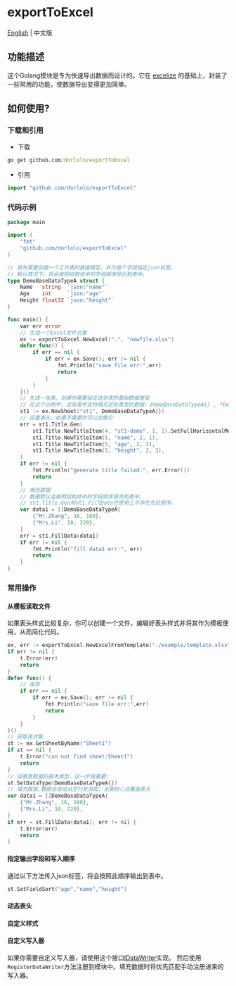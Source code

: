 # exportToExcel
[English](./README.md) | 中文版

## 功能描述
这个Golang模块是专为快速导出数据而设计的。它在 [excelize](github.com/xuri/excelize/v2) 的基础上，封装了一些常用的功能，使数据导出变得更加简单。

## 如何使用?
###  下载和引用
- 下载
```cmd
go get github.com/dorlolo/exportToExcel
```
- 引用
```go
import "github.com/dorlolo/exportToExcel"
```

### 代码示例
```go
package main

import (
	"fmt"
	"github.com/dorlolo/exportToExcel"
)

// 首先需要创建一个工作表的数据模型，并为每个字段指定json标签。
// 默认情况下，将会按照结构体中的字段顺序导出到表中。
type DemoBaseDataTypeA struct {
	Name   string  `json:"name"`
	Age    int     `json:"age"`
	Height float32 `json:"height"`
}

func main() {
	var err error
	// 生成一个Excel文件对象
	ex := exportToExcel.NewExcel(".", "newfile.xlsx")
	defer func() {
		if err == nil {
			if err = ex.Save(); err != nil {
				fmt.Println("save file err:",err)
				return
			}
		}
	}()
	// 生成一张表，创建时需要指定这张表的基础数据类型
	// 在这个示例中，这张表中支持填充这些类型的数据: DemoBaseDataTypeA{} , *DemoBaseDataTypeA{} , []DemoBaseDataTypeA{} 和 []*DemoBaseDataTypeA{}
	st1 := ex.NewSheet("st1", DemoBaseDataTypeA{})
    // 设置表头，如果不需要你可以忽略它
	err = st1.Title.Gen(
		st1.Title.NewTitleItem(4, "st1-demo", 1, 1).SetFullHorizontalMerge(),// 你可以使用类似的方法使表头跨列或跨行
		st1.Title.NewTitleItem(5, "name", 2, 1),
		st1.Title.NewTitleItem(5, "age", 2, 2),
		st1.Title.NewTitleItem(5, "height", 2, 3),
	)
	if err != nil {
		fmt.Println("generate title failed:", err.Error())
		return
	}
	// 填充数据
	// 数据默认会按照结构体中的字段顺序填充到表中。
	// st1.Title.Gen和st1.FillData在使用上不存在先后顺序。
	var data1 = []DemoBaseDataTypeA{
		{"Mr.Zhang", 16, 180},
		{"Mrs.Li", 18, 220},
	}
	err = st1.FillData(data1)
	if err != nil {
		fmt.Println("fill data1 err:", err)
		return
	}
}
```

### 常用操作

#### 从模板读取文件
如果表头样式比较复杂，你可以创建一个文件，编辑好表头样式并将其作为模板使用，从而简化代码。
```go
ex, err := exportToExcel.NewExcelFromTemplate("./example/template.xlsx", ".", "newfile.xlsx")
if err != nil {
    t.Error(err)
    return
}
defer func() {
	// 保存
    if err == nil {
        if err = ex.Save(); err != nil {
            fmt.Println("save file err:",err)
            return
        }
    }
}()
// 获取表对象
st := ex.GetSheetByName("Sheet1")
if st == nil {
    t.Error("can not find sheet:Sheet1")
    return
}
// 设置表数据的基本类型，这一步很重要!
st.SetDataType(DemoBaseDataTypeA{})
// 填充数据,数据会自动从空行处添加，无需担心会覆盖表头
var data1 = []DemoBaseDataTypeA{
    {"Mr.Zhang", 16, 180},
    {"Mrs.Li", 18, 220},
}
if err = st.FillData(data1); err != nil {
    t.Error(err)
    return
}
```

#### 指定输出字段和写入顺序
通过以下方法传入json标签，将会按照此顺序输出到表中。
```go
st.SetFieldSort("age","name","height")
```

#### 动态表头

#### 自定义样式

#### 自定义写入器
如果你需要自定义写入器，请使用这个接口[IDataWriter](./writer.go)实现。 
然后使用`RegisterDataWriter`方法注册到模块中。填充数据时将优先匹配手动注册进来的写入器。
